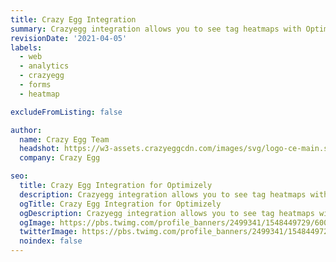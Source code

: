 ```yaml
---
title: Crazy Egg Integration
summary: Crazyegg integration allows you to see tag heatmaps with Optimizely data. For more information on how to use this integration, please take a look at this Knowledge Base article: https://help.optimizely.com/Integrate_Optimizely_with_Crazyegg
revisionDate: '2021-04-05'
labels:
  - web
  - analytics
  - crazyegg
  - forms
  - heatmap

excludeFromListing: false

author:
  name: Crazy Egg Team
  headshot: https://w3-assets.crazyeggcdn.com/images/svg/logo-ce-main.svg
  company: Crazy Egg

seo:
  title: Crazy Egg Integration for Optimizely
  description: Crazyegg integration allows you to see tag heatmaps with Optimizely data. For more information on how to use this integration, please take a look at this Knowledge Base article: https://help.optimizely.com/Integrate_Optimizely_with_Crazyegg
  ogTitle: Crazy Egg Integration for Optimizely
  ogDescription: Crazyegg integration allows you to see tag heatmaps with Optimizely data. For more information on how to use this integration, please take a look at this Knowledge Base article: https://help.optimizely.com/Integrate_Optimizely_with_Crazyegg
  ogImage: https://pbs.twimg.com/profile_banners/2499341/1548449729/600x200
  twitterImage: https://pbs.twimg.com/profile_banners/2499341/1548449729/600x200
  noindex: false
---
```

